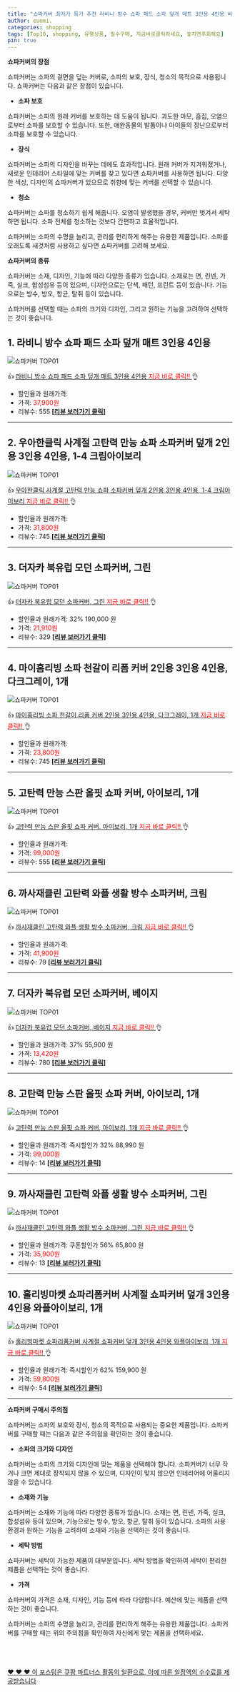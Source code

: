 ```yaml
---
title: "쇼파커버 최저가 특가 추천 라비니 방수 쇼파 패드 소파 덮개 매트 3인용 4인용 비교 장점 구매가이드"
author: eunmi.
categories: shopping
tags: [Top10, shopping, 유행상품, 필수구매, 지금바로클릭하세요, 놓치면후회해요]
pin: true
---
```

**쇼파커버의 장점**

쇼파커버는 소파의 겉면을 덮는 커버로, 소파의 보호, 장식, 청소의 목적으로 사용됩니다. 쇼파커버는 다음과 같은 장점이 있습니다.

* **소파 보호**

쇼파커버는 소파의 원래 커버를 보호하는 데 도움이 됩니다. 과도한 마모, 흠집, 오염으로부터 소파를 보호할 수 있습니다. 또한, 애완동물의 발톱이나 아이들의 장난으로부터 소파를 보호할 수 있습니다.

* **장식**

쇼파커버는 소파의 디자인을 바꾸는 데에도 효과적입니다. 원래 커버가 지겨워졌거나, 새로운 인테리어 스타일에 맞는 커버를 찾고 있다면 쇼파커버를 사용하면 됩니다. 다양한 색상, 디자인의 쇼파커버가 있으므로 취향에 맞는 커버를 선택할 수 있습니다.

* **청소**

쇼파커버는 소파를 청소하기 쉽게 해줍니다. 오염이 발생했을 경우, 커버만 벗겨서 세탁하면 됩니다. 소파 전체를 청소하는 것보다 간편하고 효율적입니다.

쇼파커버는 소파의 수명을 늘리고, 관리를 편리하게 해주는 유용한 제품입니다. 소파를 오래도록 새것처럼 사용하고 싶다면 쇼파커버를 고려해 보세요.

**쇼파커버의 종류**

쇼파커버는 소재, 디자인, 기능에 따라 다양한 종류가 있습니다. 소재로는 면, 린넨, 가죽, 실크, 합성섬유 등이 있으며, 디자인으로는 단색, 패턴, 프린트 등이 있습니다. 기능으로는 방수, 방오, 항균, 탈취 등이 있습니다.

쇼파커버를 선택할 때는 소파의 크기와 디자인, 그리고 원하는 기능을 고려하여 선택하는 것이 좋습니다.

   

## 1. 라비니 방수 쇼파 패드 소파 덮개 매트 3인용 4인용

![쇼파커버 TOP01](https://thumbnail7.coupangcdn.com/thumbnails/remote/230x230ex/image/vendor_inventory/ea76/851939c47566c5230561f9195bdb5295877196a11c7957962716382f8647.png)


👍 [라비니 방수 쇼파 패드 소파 덮개 매트 3인용 4인용 <font color=red> 지금 바로 클릭!! </font> ](https://link.coupang.com/re/AFFSDP?lptag=AF3617701&subid=GithubCoopas&pageKey=7592219148&traceid=V0-153&itemId=19679920200&vendorItemId=85778284233) 👌 


- 할인율과 원래가격: 
- 가격: <span style='color:red'>37,900원</span>
- 리뷰수: 555  [**[리뷰 보러가기 클릭]**](https://link.coupang.com/re/AFFSDP?lptag=AF3617701&subid=GithubCoopas&pageKey=7592219148&traceid=V0-153&itemId=19679920200&vendorItemId=85778284233)

---


   

## 2. 우아한클릭 사계절 고탄력 만능 쇼파 소파커버 덮개 2인용 3인용 4인용, 1-4 크림아이보리

![쇼파커버 TOP01](https://thumbnail8.coupangcdn.com/thumbnails/remote/230x230ex/image/vendor_inventory/8973/bab0c7cfa99cf3a8c4f1323bf191f03510702065d3c88e60ef41092194e0.jpg)


👍 [우아한클릭 사계절 고탄력 만능 쇼파 소파커버 덮개 2인용 3인용 4인용, 1-4 크림아이보리 <font color=red> 지금 바로 클릭!! </font> ](https://link.coupang.com/re/AFFSDP?lptag=AF3617701&subid=GithubCoopas&pageKey=1467466758&traceid=V0-153&itemId=2523751331&vendorItemId=72130366099) 👌 


- 할인율과 원래가격: 
- 가격: <span style='color:red'>31,800원</span>
- 리뷰수: 745  [**[리뷰 보러가기 클릭]**](https://link.coupang.com/re/AFFSDP?lptag=AF3617701&subid=GithubCoopas&pageKey=1467466758&traceid=V0-153&itemId=2523751331&vendorItemId=72130366099)

---


   

## 3. 더자카 북유럽 모던 소파커버, 그린

![쇼파커버 TOP01](https://thumbnail7.coupangcdn.com/thumbnails/remote/230x230ex/image/rs_quotation_api/8oijfov3/1bf614d4cb85452090e88e8d2c1767c7.jpg)


👍 [더자카 북유럽 모던 소파커버, 그린 <font color=red> 지금 바로 클릭!! </font> ](https://link.coupang.com/re/AFFSDP?lptag=AF3617701&subid=GithubCoopas&pageKey=6299248270&traceid=V0-153&itemId=13016504305&vendorItemId=80924248154) 👌 


- 할인율과 원래가격: 32%  190,000   원
- 가격: <span style='color:red'>21,910원</span>
- 리뷰수: 329  [**[리뷰 보러가기 클릭]**](https://link.coupang.com/re/AFFSDP?lptag=AF3617701&subid=GithubCoopas&pageKey=6299248270&traceid=V0-153&itemId=13016504305&vendorItemId=80924248154)

---


   

## 4. 마이홈리빙 소파 천갈이 리폼 커버 2인용 3인용 4인용, 다크그레이, 1개

![쇼파커버 TOP01](https://thumbnail10.coupangcdn.com/thumbnails/remote/230x230ex/image/vendor_inventory/d8f7/b1d535331e2277b180a5971a9f0cf6c2dee76070bba195a399aad6179f64.jpg)


👍 [마이홈리빙 소파 천갈이 리폼 커버 2인용 3인용 4인용, 다크그레이, 1개 <font color=red> 지금 바로 클릭!! </font> ](https://link.coupang.com/re/AFFSDP?lptag=AF3617701&subid=GithubCoopas&pageKey=2087768937&traceid=V0-153&itemId=3546363693&vendorItemId=71532312712) 👌 


- 할인율과 원래가격: 
- 가격: <span style='color:red'>23,800원</span>
- 리뷰수: 745  [**[리뷰 보러가기 클릭]**](https://link.coupang.com/re/AFFSDP?lptag=AF3617701&subid=GithubCoopas&pageKey=2087768937&traceid=V0-153&itemId=3546363693&vendorItemId=71532312712)

---


   

## 5. 고탄력 만능 스판 올핏 쇼파 커버, 아이보리, 1개

![쇼파커버 TOP01](https://thumbnail8.coupangcdn.com/thumbnails/remote/230x230ex/image/retail/images/446456166167808-11788f3f-f0d7-4068-ab10-a17030d187ed.jpg)


👍 [고탄력 만능 스판 올핏 쇼파 커버, 아이보리, 1개 <font color=red> 지금 바로 클릭!! </font> ](https://link.coupang.com/re/AFFSDP?lptag=AF3617701&subid=GithubCoopas&pageKey=7201023890&traceid=V0-153&itemId=18202379359&vendorItemId=85350798468) 👌 


- 할인율과 원래가격: 
- 가격: <span style='color:red'>99,000원</span>
- 리뷰수: 555  [**[리뷰 보러가기 클릭]**](https://link.coupang.com/re/AFFSDP?lptag=AF3617701&subid=GithubCoopas&pageKey=7201023890&traceid=V0-153&itemId=18202379359&vendorItemId=85350798468)

---


   

## 6. 까사재클린 고탄력 와플 생활 방수 소파커버, 크림

![쇼파커버 TOP01](https://thumbnail9.coupangcdn.com/thumbnails/remote/230x230ex/image/rs_quotation_api/tjli4jdq/6852f276111642c6b90ef344bcd10bdf.jpg)


👍 [까사재클린 고탄력 와플 생활 방수 소파커버, 크림 <font color=red> 지금 바로 클릭!! </font> ](https://link.coupang.com/re/AFFSDP?lptag=AF3617701&subid=GithubCoopas&pageKey=5375533217&traceid=V0-153&itemId=7968438398&vendorItemId=75416528997) 👌 


- 할인율과 원래가격: 
- 가격: <span style='color:red'>41,900원</span>
- 리뷰수: 79  [**[리뷰 보러가기 클릭]**](https://link.coupang.com/re/AFFSDP?lptag=AF3617701&subid=GithubCoopas&pageKey=5375533217&traceid=V0-153&itemId=7968438398&vendorItemId=75416528997)

---


   

## 7. 더자카 북유럽 모던 소파커버, 베이지

![쇼파커버 TOP01](https://thumbnail7.coupangcdn.com/thumbnails/remote/230x230ex/image/rs_quotation_api/rezbnj93/c998472dc3a445eba89c0f512c1a9f91.jpg)


👍 [더자카 북유럽 모던 소파커버, 베이지 <font color=red> 지금 바로 클릭!! </font> ](https://link.coupang.com/re/AFFSDP?lptag=AF3617701&subid=GithubCoopas&pageKey=6299248270&traceid=V0-153&itemId=13016504282&vendorItemId=80924248238) 👌 


- 할인율과 원래가격: 37%  55,900   원
- 가격: <span style='color:red'>13,420원</span>
- 리뷰수: 780  [**[리뷰 보러가기 클릭]**](https://link.coupang.com/re/AFFSDP?lptag=AF3617701&subid=GithubCoopas&pageKey=6299248270&traceid=V0-153&itemId=13016504282&vendorItemId=80924248238)

---


   

## 8. 고탄력 만능 스판 올핏 쇼파 커버, 아이보리, 1개

![쇼파커버 TOP01](https://thumbnail8.coupangcdn.com/thumbnails/remote/230x230ex/image/retail/images/446456166167808-11788f3f-f0d7-4068-ab10-a17030d187ed.jpg)


👍 [고탄력 만능 스판 올핏 쇼파 커버, 아이보리, 1개 <font color=red> 지금 바로 클릭!! </font> ](https://link.coupang.com/re/AFFSDP?lptag=AF3617701&subid=GithubCoopas&pageKey=7201023890&traceid=V0-153&itemId=18202379359&vendorItemId=85350798468) 👌 


- 할인율과 원래가격: 즉시할인가 32%  88,990   원
- 가격: <span style='color:red'>99,000원</span>
- 리뷰수: 14  [**[리뷰 보러가기 클릭]**](https://link.coupang.com/re/AFFSDP?lptag=AF3617701&subid=GithubCoopas&pageKey=7201023890&traceid=V0-153&itemId=18202379359&vendorItemId=85350798468)

---


   

## 9. 까사재클린 고탄력 와플 생활 방수 소파커버, 그린

![쇼파커버 TOP01](https://thumbnail7.coupangcdn.com/thumbnails/remote/230x230ex/image/rs_quotation_api/skmqdtmg/e4e374d5f59e4c559953671e5f605209.jpg)


👍 [까사재클린 고탄력 와플 생활 방수 소파커버, 그린 <font color=red> 지금 바로 클릭!! </font> ](https://link.coupang.com/re/AFFSDP?lptag=AF3617701&subid=GithubCoopas&pageKey=5375533217&traceid=V0-153&itemId=7968438440&vendorItemId=75416529096) 👌 


- 할인율과 원래가격: 쿠폰할인가 56%  65,800   원
- 가격: <span style='color:red'>35,900원</span>
- 리뷰수: 13  [**[리뷰 보러가기 클릭]**](https://link.coupang.com/re/AFFSDP?lptag=AF3617701&subid=GithubCoopas&pageKey=5375533217&traceid=V0-153&itemId=7968438440&vendorItemId=75416529096)

---


   

## 10. 홀리빙마켓 쇼파리폼커버 사계절 쇼파커버 덮개 3인용 4인용 와플아이보리, 1개

![쇼파커버 TOP01](https://thumbnail7.coupangcdn.com/thumbnails/remote/230x230ex/image/vendor_inventory/7ec8/ecb6fb13807fff462068333188e840ab1d9d63121d48ad248c458b0644e5.png)


👍 [홀리빙마켓 쇼파리폼커버 사계절 쇼파커버 덮개 3인용 4인용 와플아이보리, 1개 <font color=red> 지금 바로 클릭!! </font> ](https://link.coupang.com/re/AFFSDP?lptag=AF3617701&subid=GithubCoopas&pageKey=7606045028&traceid=V0-153&itemId=20132347995&vendorItemId=87226288826) 👌 


- 할인율과 원래가격: 즉시할인가 62%  159,900   원
- 가격: <span style='color:red'>59,800원</span>
- 리뷰수: 54  [**[리뷰 보러가기 클릭]**](https://link.coupang.com/re/AFFSDP?lptag=AF3617701&subid=GithubCoopas&pageKey=7606045028&traceid=V0-153&itemId=20132347995&vendorItemId=87226288826)

---
**쇼파커버 구매시 주의점**

쇼파커버는 소파의 보호와 장식, 청소의 목적으로 사용되는 중요한 제품입니다. 쇼파커버를 구매할 때는 다음과 같은 주의점을 확인하는 것이 좋습니다.

* **소파의 크기와 디자인**

쇼파커버는 소파의 크기와 디자인에 맞는 제품을 선택해야 합니다. 소파커버가 너무 작거나 크면 제대로 장착되지 않을 수 있으며, 디자인이 맞지 않으면 인테리어에 어울리지 않을 수 있습니다.

* **소재와 기능**

쇼파커버는 소재와 기능에 따라 다양한 종류가 있습니다. 소재는 면, 린넨, 가죽, 실크, 합성섬유 등이 있으며, 기능으로는 방수, 방오, 항균, 탈취 등이 있습니다. 소파의 사용 환경과 원하는 기능을 고려하여 소재와 기능을 선택하는 것이 좋습니다.

* **세탁 방법**

쇼파커버는 세탁이 가능한 제품이 대부분입니다. 세탁 방법을 확인하여 세탁이 편리한 제품을 선택하는 것이 좋습니다.

* **가격**

쇼파커버의 가격은 소재, 디자인, 기능 등에 따라 다양합니다. 예산에 맞는 제품을 선택하는 것이 좋습니다.

쇼파커버는 소파의 수명을 늘리고, 관리를 편리하게 해주는 유용한 제품입니다. 쇼파커버를 구매할 때는 위의 주의점을 확인하여 자신에게 맞는 제품을 선택하세요.<br><br><br><br><br> [ ❤ ❤ ❤ 이 포스팅은 쿠팡 파트너스 활동의 일환으로, 이에 따른 일정액의 수수료를 제공받습니다](https://link.coupang.com/a/bcEFyh)